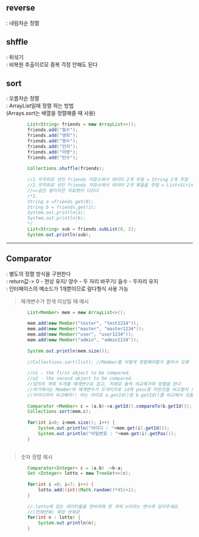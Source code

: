 ## reverse
: 내림차순 정렬

## shffle
: 뒤섞기  
: 비복원 추출이르모 중복 걱정 안해도 된다

## sort
: 오름차순 정렬  
: ArrayList일때 정렬 하는 방법  
(Arrays.sort는 배열을 정렬해줄 때 사용)

```java
		List<String> friends = new ArrayList<>();
		friends.add("철수");
		friends.add("영희");
		friends.add("영수");
		friends.add("민지");
		friends.add("미영");
		friends.add("민수");
		
		Collections.shuffle(friends);
		
		//1.무작위로 섞인 friends 저장소에서 데이터 2개 추첨 = String 2개 추첨
		//2.무작위로 섞인 friends 저장소에서 데이터 2개 묶을을 추첨 = List<String> 추첨
		//=>같은 말이지만 자료형이 다르다
		/*1.
		String a =friends.get(0);
		String b = friends.get(1);
		System.out.println(a);
		System.out.println(b);
		*/
		List<String> sub = friends.subList(0, 2);
		System.out.println(sub);
```
---------
## Comparator
: 별도의 정렬 방식을 구현한다  
: return값-> 0 - 현상 유지/ 양수 - 두 자리 바꾸기/ 음수 - 두자리 유지  
: 인터페이스의 메소드가 1개뿐이므로 람다형식 사용 가능  

> 매개변수가 한개 이상일 때 예시
```java
		List<Member> mem = new ArrayList<>();
		
		mem.add(new Member("tester", "test1234"));
		mem.add(new Member("master", "master1234"));
		mem.add(new Member("user", "user1234"));
		mem.add(new Member("admin", "admin1234"));
		
		System.out.println(mem.size());
		
		//Collections.sort(list); //Member를 어떻게 정렬해야할지 몰라서 오류
		
		//o1 - the first object to be compared.
		//o2 - the second object to be compared.
		//임의의 객체 두개를 매개변수로 잡고, 차례로 둘씩 비교해가며 정렬을 한다
		//여기에서는 Member의 매개변수가 두개이므로 id와 pass중 어떤것을 비교할지 모르니까
		//아이디끼리 비교해라!! 라는 의미로 a.getId()랑 b.getId()를 비교해서 오름차순한다
		
		Comparator <Member> c = (a,b)->a.getId().compareTo(b.getId());
		Collections.sort(mem,c);
		
		for(int i=0; i<mem.size(); i++) {
			System.out.println("아이디 : "+mem.get(i).getId());
			System.out.println("비밀번호 : "+mem.get(i).getPas());
		}
		
```
> 숫자 정렬 예시
```java
		Comparator<Integer> c = (a,b) ->b-a;
		Set <Integer> lotto = new TreeSet<>(c);
		
		for(int i =0; i<7; i++) {
			lotto.add((int)(Math.random()*45)+1);
		}
		
		//:lotto에 있는 데이터들을 한바퀴에 한 개씩 n이라는 변수에 담아주세요
		//(전체반복) 확장 반복문
		for(int n : lotto) {
			System.out.println(n);
		}	
```
